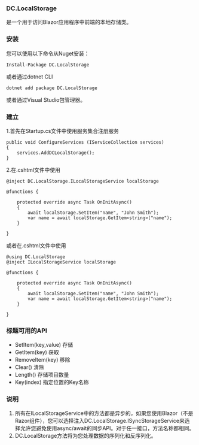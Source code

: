 ###  **DC.LocalStorage** 

是一个用于访问Blazor应用程序中前端的本地存储类。

###  **安装** 

您可以使用以下命令从Nuget安装：

```
Install-Package DC.LocalStorage
```

或者通过dotnet CLI

```
dotnet add package DC.LocalStorage
```

或者通过Visual Studio包管理器。

###  **建立** 

1.首先在Startup.cs文件中使用服务集合注册服务

```
public void ConfigureServices (IServiceCollection services)
{
    services.AddDCLocalStorage();
}
```

2.在.cshtml文件中使用


```
@inject DC.LocalStorage.ILocalStorageService localStorage

@functions {

    protected override async Task OnInitAsync()
    {
        await localStorage.SetItem("name", "John Smith");
        var name = await localStorage.GetItem<string>("name");
    }

}

```

或者在.cshtml文件中使用

```
@using DC.LocalStorage
@inject ILocalStorageService localStorage

@functions {

    protected override async Task OnInitAsync()
    {
        await localStorage.SetItem("name", "John Smith");
        var name = await localStorage.GetItem<string>("name");
    }

}
```


### 标题**可用的API** 

- SetItem(key,value)  存储
- GetItem(key)   获取
- RemoveItem(key) 移除
- Clear()  清除
- Length() 存储项目数量
- Key(index) 指定位置的Key名称


###  **说明** 

1. 所有在ILocalStorageService中的方法都是异步的，如果您使用Blazor（不是Razor组件），您可以选择注入DC.LocalStorage.ISyncStorageService来选择允许您避免使用async/await的同步API。对于任一接口，方法名称都相同。
2. DC.LocalStorage方法将为您处理数据的序列化和反序列化。

